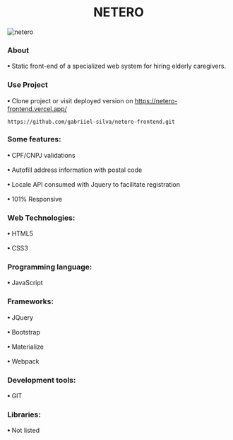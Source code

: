 <h1 align="center"> NETERO </h1>

![netero](netero.png)

<h3>About</h3>

𖧹 Static front-end of a specialized web system for hiring elderly caregivers.

<h3>Use Project</h3>

𖧹 Clone project or visit deployed version on https://netero-frontend.vercel.app/
```
https://github.com/gabriiel-silva/netero-frontend.git
```

<h3>Some features:</h3>
<p> 𖧹 CPF/CNPJ validations </p>
<p> 𖧹 Autofill address information with postal code </p>
<p> 𖧹 Locale API consumed with Jquery to facilitate registration </p>
<p> 𖧹 101% Responsive </p>

<h3>Web Technologies:</h3>

<p> 𖧹 HTML5 </P>
𖧹 CSS3

<h3>Programming language:</h3>

𖧹 JavaScript

<h3>Frameworks:</h3>

<p> 𖧹 JQuery </p>
<p> 𖧹 Bootstrap </p>
<p> 𖧹 Materialize </p>
𖧹 Webpack

<h3>Development tools:</h3>

𖧹 GIT

<h3>Libraries:</h3>

𖧹 Not listed

